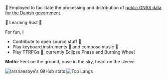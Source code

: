 :construction_worker: Employed to facilitate the processing and distribution of [public GNSS data for the Danish government](https://dataforsyningen.dk/news/3799).

:seedling: Learning Rust :crab:


For fun, I 
* Contribute to open source stuff :open_hands:
* Play keyboard instruments :musical_keyboard: and compose music :musical_score: 
* Play TTRPGs :game_die:, currently Eclipse Phase and Burning Wheel

__Motto__: Feet on the ground, nose in the sky, heart on the sleeve.

![larsnaesbye's GitHub stats](https://github-readme-stats.vercel.app/api?username=larsnaesbye&count_private=true&show_icons=true&theme=tokyonight&include_all_commits=true&hide_title=true) ![Top Langs](https://github-readme-stats.vercel.app/api/top-langs/?username=larsnaesbye&layout=compact&theme=tokyonight&langs_count=9)
